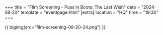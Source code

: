 +++
title = "Film Screening - Puss in Boots: The Last Wish"
date = "2024-08-20"
template = "eventpage.html"
[extra]
location = "HQ"
time = "19:30"
+++

{{ bigimg(src="film-screening-08-20-24.png") }}
